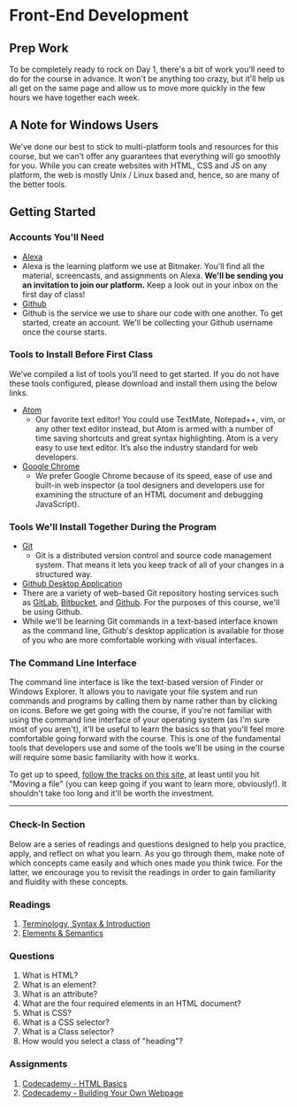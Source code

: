 # Front-End Development
## Prep Work

To be completely ready to rock on Day 1, there's a bit of work you'll need to do
for the course in advance. It won't be anything too crazy, but it'll help us all
get on the same page and allow us to move more quickly in the few hours we
have together each week.

## A Note for Windows Users

We've done our best to stick to multi-platform tools and resources for this course,
but we can't offer any guarantees that everything will go smoothly for you. While
you can create websites with HTML, CSS and JS on any platform, the web is mostly
Unix / Linux based and, hence, so are many of the better tools.


## Getting Started

### Accounts You'll Need
- [Alexa](https://alexa.bitmakerlabs.com/)
 - Alexa is the learning platform we use at Bitmaker. You'll find all the material, screencasts, and assignments on Alexa. **We'll be sending you an invitation to join our platform.** Keep a look out in your inbox on the first day of class!
- [Github](https://github.com/join)
 - Github is the service we use to share our code with one another. To get started, create an account. We'll be collecting your Github username once the course starts.

### Tools to Install Before First Class

We’ve compiled a list of tools you’ll need to get started. If you do not have these tools configured, please download and install them using the below links.

- [Atom](https://atom.io/)
  - Our favorite text editor! You could use TextMate, Notepad++, vim, or any other text editor instead, but Atom is armed with a number of time saving shortcuts and great syntax highlighting. Atom is a very easy to use text editor. It’s also the industry standard for web developers.
- [Google Chrome](https://www.google.com/intl/en/chrome/browser/)
  - We prefer Google Chrome because of its speed, ease of use and built-in web inspector (a tool designers and developers use for examining the structure of an HTML document and debugging JavaScript).

### Tools We'll Install Together During the Program

- [Git](http://git-scm.com/)
  - Git is a distributed version control and source code management system. That means it lets you keep track of all of your changes in a structured way.
- [Github Desktop Application](https://desktop.github.com/)
 - There are a variety of web-based Git repository hosting services such as [GitLab](https://about.gitlab.com/gitlab-com/), [Bitbucket](https://bitbucket.org/), and [Github](https://github.com/). For the purposes of this course, we'll be using Github. 
 - While we'll be learning Git commands in a text-based interface known as the command line, Github's desktop application is available for those of you who are more comfortable working with visual interfaces. 

### The Command Line Interface

The command line interface is like the text-based version of Finder or Windows Explorer. It allows you to navigate your file system and run commands and programs by calling them by name rather than by clicking on icons. Before we get going with the course, if you're not familiar with using the command line interface of your operating system (as I'm sure most of you aren't), it'll be useful to learn the basics so that you'll feel more comfortable going forward with the course. This is one of the fundamental tools that developers use and some of the tools we'll be using in the course will require some basic familiarity with how it works. 

To get up to speed, [follow the tracks on this site](http://cli.learncodethehardway.org/book/), at least until you hit "Moving a file" (you can keep going if you want to learn more, obviously!). It shouldn't take too long and it'll be worth the investment.

---

### Check-In Section

Below are a series of readings and questions designed to help you practice, apply, and reflect on what you learn. As you go through them, make note of which concepts came easily and which ones made you think twice. For the latter, we encourage you to revisit the readings in order to gain familiarity and fluidity with these concepts.

### Readings

1. [Terminology, Syntax & Introduction](http://learn.shayhowe.com/html-css/terminology-syntax-intro)
2. [Elements & Semantics](http://learn.shayhowe.com/html-css/elements-semantics)

### Questions

1. What is HTML?
2. What is an element?
3. What is an attribute?
4. What are the four required elements in an HTML document?
5. What is CSS?
6. What is a CSS selector?
7. What is a Class selector?
8. How would you select a class of "heading"?

### Assignments

1. [Codecademy - HTML Basics](http://www.codecademy.com/tracks/web)
2. [Codecademy - Building Your Own Webpage](http://www.codecademy.com/tracks/web)
